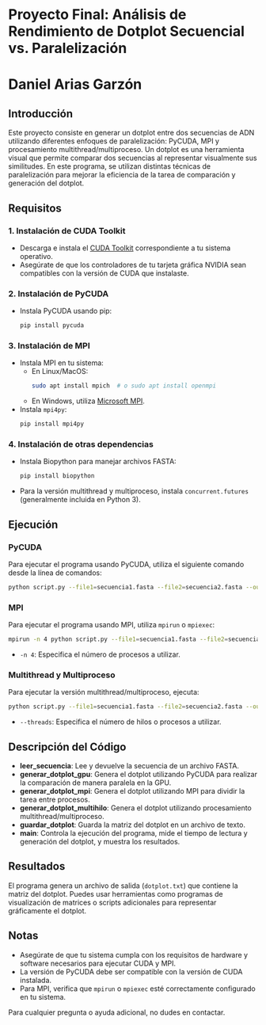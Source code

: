 # Proyecto Final: Análisis de Rendimiento de Dotplot Secuencial vs. Paralelización 
# Daniel Arias Garzón

## Introducción
Este proyecto consiste en generar un dotplot entre dos secuencias de ADN utilizando diferentes enfoques de paralelización: PyCUDA, MPI y procesamiento multithread/multiproceso. Un dotplot es una herramienta visual que permite comparar dos secuencias al representar visualmente sus similitudes. En este programa, se utilizan distintas técnicas de paralelización para mejorar la eficiencia de la tarea de comparación y generación del dotplot.

## Requisitos

### 1. Instalación de CUDA Toolkit
- Descarga e instala el [CUDA Toolkit](https://developer.nvidia.com/cuda-downloads) correspondiente a tu sistema operativo.
- Asegúrate de que los controladores de tu tarjeta gráfica NVIDIA sean compatibles con la versión de CUDA que instalaste.

### 2. Instalación de PyCUDA
- Instala PyCUDA usando pip:
  ```bash
  pip install pycuda
  ```

### 3. Instalación de MPI
- Instala MPI en tu sistema:
  - En Linux/MacOS:
    ```bash
    sudo apt install mpich  # o sudo apt install openmpi
    ```
  - En Windows, utiliza [Microsoft MPI](https://learn.microsoft.com/en-us/message-passing-interface/microsoft-mpi).
- Instala `mpi4py`:
  ```bash
  pip install mpi4py
  ```

### 4. Instalación de otras dependencias
- Instala Biopython para manejar archivos FASTA:
  ```bash
  pip install biopython
  ```
- Para la versión multithread y multiproceso, instala `concurrent.futures` (generalmente incluida en Python 3).

## Ejecución
### PyCUDA
Para ejecutar el programa usando PyCUDA, utiliza el siguiente comando desde la línea de comandos:

```bash
python script.py --file1=secuencia1.fasta --file2=secuencia2.fasta --output=dotplot.txt
```

### MPI
Para ejecutar el programa usando MPI, utiliza `mpirun` o `mpiexec`:

```bash
mpirun -n 4 python script.py --file1=secuencia1.fasta --file2=secuencia2.fasta --output=dotplot.txt
```

- `-n 4`: Especifica el número de procesos a utilizar.

### Multithread y Multiproceso
Para ejecutar la versión multithread/multiproceso, ejecuta:

```bash
python script.py --file1=secuencia1.fasta --file2=secuencia2.fasta --output=dotplot.txt --threads=4
```

- `--threads`: Especifica el número de hilos o procesos a utilizar.

## Descripción del Código
- **leer_secuencia**: Lee y devuelve la secuencia de un archivo FASTA.
- **generar_dotplot_gpu**: Genera el dotplot utilizando PyCUDA para realizar la comparación de manera paralela en la GPU.
- **generar_dotplot_mpi**: Genera el dotplot utilizando MPI para dividir la tarea entre procesos.
- **generar_dotplot_multihilo**: Genera el dotplot utilizando procesamiento multithread/multiproceso.
- **guardar_dotplot**: Guarda la matriz del dotplot en un archivo de texto.
- **main**: Controla la ejecución del programa, mide el tiempo de lectura y generación del dotplot, y muestra los resultados.

## Resultados
El programa genera un archivo de salida (`dotplot.txt`) que contiene la matriz del dotplot. Puedes usar herramientas como programas de visualización de matrices o scripts adicionales para representar gráficamente el dotplot.

## Notas
- Asegúrate de que tu sistema cumpla con los requisitos de hardware y software necesarios para ejecutar CUDA y MPI.
- La versión de PyCUDA debe ser compatible con la versión de CUDA instalada.
- Para MPI, verifica que `mpirun` o `mpiexec` esté correctamente configurado en tu sistema.

Para cualquier pregunta o ayuda adicional, no dudes en contactar.

